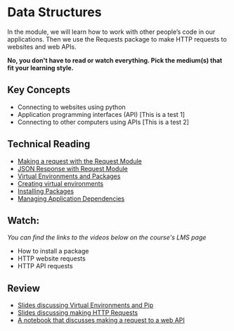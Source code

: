 # Data Structures
In the module, we will learn how to work with other people’s code in our
applications. Then we use the Requests package to make HTTP requests to
websites and web APIs. 

**No, you don't have to read or watch everything. Pick the medium(s) that fit
your learning style.**

## Key Concepts

- Connecting to websites using python
- Application programming interfaces (API) [This is a test 1]
- Connecting to other computers using APIs [This is a test 2]

## Technical Reading

- [Making a request with the Request Module](https://docs.python-requests.org/en/master/user/quickstart/#make-a-request)
- [JSON Response with Request Module](https://docs.python-requests.org/en/master/user/quickstart/#json-response-content)
- [Virtual Environments and Packages](https://docs.python.org/3/tutorial/venv.html#)
- [Creating virtual environments](https://docs.python.org/3/library/venv.html#creating-virtual-environments)
- [Installing Packages](https://packaging.python.org/tutorials/installing-packages/#)
- [Managing Application Dependencies](https://packaging.python.org/tutorials/managing-dependencies/#)
  
## Watch:

*You can find the links to the videos below on the course's LMS page*

- How to install a package
- HTTP website requests
- HTTP API requests


## Review

- [Slides discussing Virtual Environments and Pip](https://docs.google.com/presentation/d/1RAD-7Bgt6Qpobktdxffj_JvECxQdqmOEbYtQw91VO8w/edit?usp=sharing)
- [Slides discussing making HTTP Requests](https://docs.google.com/presentation/d/1rT7tcZdQtJdKct0wdTQcBU66RsKIA1xVaH6mEWPDmcU/edit?usp=sharing)
- [A notebook that discusses making a request to a web API]()
  
